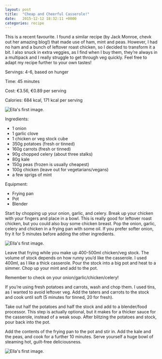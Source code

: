 ```yaml
---
layout: post
title:  "Cheap and Cheerful Casserole!"
date:   2015-12-12 18:32:11 +0000
categories: recipe
---
```


This is a recent favourite. I found a similar recipe (by Jack Monroe, chevk out her amazing blog!) that made use of ham, mint and peas. However, I had no ham and a bunch of leftover roast chicken, so I decided to transform it a bit. I also snuck in extra veggies, as I find when I buy them, they’re always in a multipack and I really struggle to get through veg quickly. Feel free to adapt my recipe further to your own tastes!

Servings: 4-6, based on hunger

Time: 45 minutes

Cost: €3.56, €0.89 per serving

Calories: 684 kcal, 171 kcal per serving

[//]: # (Inline Style)
![Ella's first image.]({{site.url}}/assets/img_01_01.jpg "All the ingredients.")

Ingredients:  
  * 1 onion
  * 1 garlic clove 
  * 1 chicken or veg stock cube
  * 350g potatoes (fresh or tinned)
  * 160g carrots (fresh or tinned)
  * 90g chopped celery (about three stalks)
  * 80g kale
  * 150g peas (frozen is usually cheapest)
  * 100g chicken (leave out for vegetarians/vegans)
  * a few sprigs of mint

Equipment:
  * Frying pan
  * Pot
  * Blender

Start by chopping up your onion, garlic, and celery. Break up your chicken with your fingers and place in a bowl. This is really good for leftover roast chicken, but you could also buy some chicken breast. Pop the onion, garlic, celery and chicken in a frying pan with some oil. If you prefer softer onion, fry it for 5 minutes before adding the other ingredients. 

[//]: # (Inline Style)
![Ella's first image.]({{site.url}}/assets/img_01_02.jpg "Chicken and celery.")

Leave that frying while you make up 400-500ml chicken/veg stock. The volume of stock depends on how runny you’d like the casserole. I used 400ml, as I like a thick casserole. Pour the stock into a big pot and heat to a simmer. Chop up your mint and add to the pot. 

Remember to check on your onion/garlic/chicken/celery!

If you’re using fresh potatoes and carrots, wash and chop them. I used tins, as I wanted to avoid leftover veg. Add the taters and carrots to the stock and cook until soft (5 minutes for tinned, 20 for fresh). 

Take out half the potatoes and half the stock and add to a blender/food processor. This step is actually optional, but it makes for a thicker sauce for the casserole, instead of a weak soup. After blitzing the potatoes and stock, pour back into the pot. 

Add the contents of the frying pan to the pot and stir in. Add the kale and the peas, and cook for a further 10 minutes. Serve yourself a huge bowl of steaming hot, guilt-free deliciousness. 

[//]: # (Inline Style)
![Ella's first image.]({{site.url}}/assets/img_01_03.jpg "Finished!")


